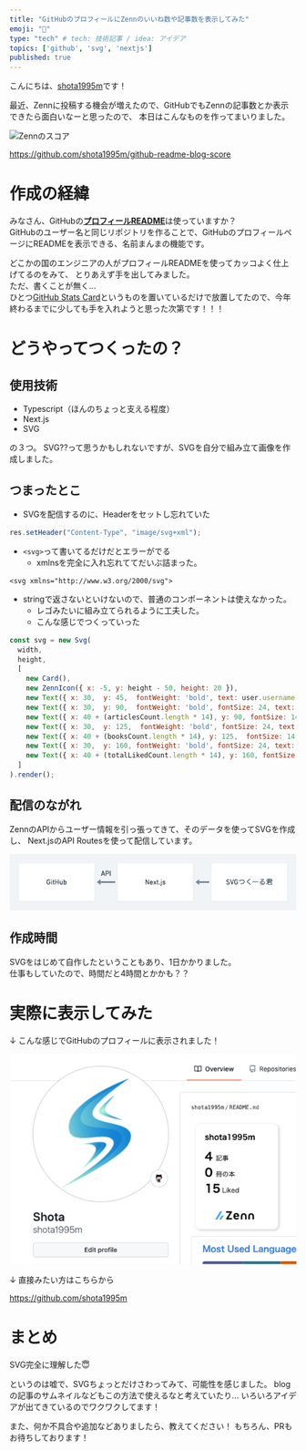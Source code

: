 ```yaml
---
title: "GitHubのプロフィールにZennのいいね数や記事数を表示してみた"
emoji: "💛"
type: "tech" # tech: 技術記事 / idea: アイデア
topics: ['github', 'svg', 'nextjs']
published: true
---
```


こんにちは、[shota1995m](https://twitter.com/zerosant)です！

最近、Zennに投稿する機会が増えたので、GitHubでもZennの記事数とか表示できたら面白いなーと思ったので、
本日はこんなものを作ってまいりました。

![Zennのスコア](https://github-readme-blog-score.vercel.app/api/get_zenn_score?zennId=shota1995m)

https://github.com/shota1995m/github-readme-blog-score


# 作成の経緯

みなさん、GitHubの[**プロフィールREADME**](https://docs.github.com/ja/account-and-profile/setting-up-and-managing-your-github-profile/customizing-your-profile/managing-your-profile-readme)は使っていますか？  
GitHubのユーザー名と同じリポジトリを作ることで、GitHubのプロフィールページにREADMEを表示できる、名前まんまの機能です。

どこかの国のエンジニアの人がプロフィールREADMEを使ってカッコよく仕上げてるのをみて、
とりあえず手を出してみました。  
ただ、書くことが無く...  
ひとつ[GitHub Stats Card](https://github.com/anuraghazra/github-readme-stats)というものを置いているだけで放置してたので、今年終わるまでに少しても手を入れようと思った次第です！！！

# どうやってつくったの？

## 使用技術

- Typescript（ほんのちょっと支える程度）
- Next.js
- SVG

の３つ。
SVG??って思うかもしれないですが、SVGを自分で組み立て画像を作成しました。

## つまったとこ

- SVGを配信するのに、Headerをセットし忘れていた

```javascript
res.setHeader("Content-Type", "image/svg+xml");
```

- `<svg>`って書いてるだけだとエラーがでる
  - xmlnsを完全に入れ忘れててだいぶ詰まった。

```
<svg xmlns="http://www.w3.org/2000/svg">
```

- stringで返さないといけないので、普通のコンポーネントは使えなかった。
  - レゴみたいに組み立てられるように工夫した。
  - こんな感じでつくっていった

```javascript
const svg = new Svg(
  width,
  height,
  [
    new Card(),
    new ZennIcon({ x: -5, y: height - 50, height: 20 }),
    new Text({ x: 30,  y: 45,  fontWeight: 'bold', text: user.username }),
    new Text({ x: 30,  y: 90,  fontWeight: 'bold', fontSize: 24, text: articlesCount }),
    new Text({ x: 40 + (articlesCount.length * 14), y: 90, fontSize: 14, text: "記事" }),
    new Text({ x: 30,  y: 125,  fontWeight: 'bold', fontSize: 24, text: booksCount }),
    new Text({ x: 40 + (booksCount.length * 14), y: 125,  fontSize: 14, text: "冊の本" }),
    new Text({ x: 30,  y: 160, fontWeight: 'bold', fontSize: 24, text: totalLikedCount }),
    new Text({ x: 40 + (totalLikedCount.length * 14), y: 160, fontSize: 14, text: "Liked" }),
  ]
).render();
```

## 配信のながれ

ZennのAPIからユーザー情報を引っ張ってきて、そのデータを使ってSVGを作成し、
Next.jsのAPI Routesを使って配信しています。

![配信の流れ](/images/7d5b117e7ef7b1/flow.png)

## 作成時間

SVGをはじめて自作したということもあり、1日かかりました。  
仕事もしていたので、時間だと4時間とかかも？？

# 実際に表示してみた

↓ こんな感じでGitHubのプロフィールに表示されました！

![GitHubのプロフィール](/images/7d5b117e7ef7b1/profile.png)

↓ 直接みたい方はこちらから

https://github.com/shota1995m 

# まとめ

SVG完全に理解した😇

というのは嘘で、SVGちょっとだけさわってみて、可能性を感じました。
blogの記事のサムネイルなどもこの方法で使えるなと考えていたり...
いろいろアイデアが出てきているのでワクワクしてます！

また、何か不具合や追加などありましたら、教えてください！
もちろん、PRもお待ちしております！
